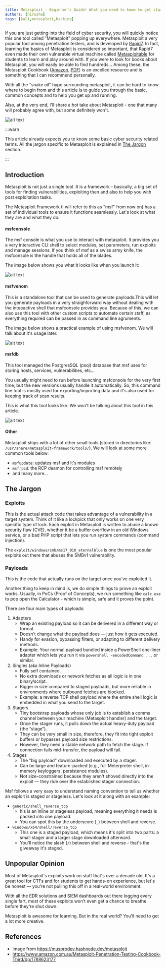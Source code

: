 ```yaml
---
title: Metasploit - Beginner's Guide! What you need to know to get started! (INCOMPLETE!)
authors: [hirusha]
tags: [kali,metasploit,hacking]
---
```


If you are just getting into the field of cyber security, you will quickly notice this one tool called "Metasploit" popping up everywhere. 
Metasploit a very popular tool among penetration testers, and is developed by [Rapid7](https://www.rapid7.com/). In fact, learning the basics of Metasploit is considered so important, that Rapid7 even made their own vulnerable virtual machine called [Metasploitable](https://docs.rapid7.com/metasploit/metasploitable-2/) for students to learn and play around with. 
If you were to look for books about Metasploit, you will easily be able to find hundreds... Among these, the Metasploit Cookbook ([Amazon](https://www.amazon.com.au/Metasploit-Penetration-Testing-Cookbook-Third/dp/1788623177), [PDF](https://edu.anarcho-copy.org/Against%20Security%20-%20Self%20Security/Metasploit%20Penetration%20Testing%20Cookbook.pdf)) is an excelled resource and is something that I can recommend personally.

With all the "snake oil" hype surrounding metasploit, it can be hard to know where to begin from and this article is to guide you through the basic, common concepts and to help you get up and running.

Also, at the very end, I'll share a hot take about Metasploit - one that many will probably agree with, but some definitely won't.

![alt text](DxXxGV5Zf.jpeg)

<!--truncate-->

:::warn

This article already expects you to know some basic cyber security related terms. All the jargon specific to Metasploit is explained in [The Jargon](#the-jargon) section.

:::

## Introduction

Metasploit is not just a single tool. It is a framework - basically, a big set of tools for finding vulnerabilities, exploiting then and also to help you with post exploitation tasks.

The Metasploit Framework (I will refer to this as "msf" from now on) has a set of individual tools to ensure it functions seamlessly. Let's look at what they are and what they do:

#### msfconsole

The msf console is what you use to interact with metasploit. It provides you a very interactive CLI shell to select modules, set parameters, run exploits and manage sessions. If you think of msf as a swiss army knife, the msfconsole is the handle that holds all of the blades. 

The image below shows you what it looks like when you launch it:

![alt text](image.png)

#### msfvenom

This is a standalone tool that can be used to generate payloads.This will let you generate payloads in a very straighforward way without dealing with the inteeactive shell that msfconsole provides you. Because of this, we can also use this tool with other custom scripts to automate certain staff, as everything required can be passed in as command line agruments.

The image below shows a practical example of using msfvenom. We will talk about it's usage later.

![alt text](image-1.png)

#### msfdb

This tool managed the PostgresSQL (psql) database that msf uses for storing hosts, services, vulnerabilities, etc...

You usually might need to run before launching msfconsole for the very first time, but the new versions usually handle it automatically. So, this command line tool is mostly used for exporting/importing data and it's also used for keeping track of scan results. 

This is what this tool looks like. We won't be talking about this tool in this article.

![alt text](image-2.png)

#### Other

Metasploit ships with a lot of other small tools (stored in directories like: `/usr/share/metasploit-framework/tools/`). We will look at some more common tools below:

- `msfupdate`: updates msf and it's modules
- `msfrpcd`: the RCP deamon for controlling msf remotely
- and many more...

## The Jargon

### Exploits

This is the actual attack code that takes advantage of a vulnerability in a target system. Think of it like a lockpick that only works on one very specific type of lock. Each exploit in Metasploit is written to abuse a known security flaw (CVE), whether it be a buffer overflow in an old Windows service, or a bad PHP script that lets you run system commands (command injection).

The `exploit/windows/smb/ms17_010_eternalblue` is one the most popular exploits out there that abuses the SMBv1 vulnerability.

### Payloads

This is the code that actually runs on the target once you've exploited it.

Another thing to keep in mind is, we do simple things to prove an exploit works. Usually, in PoCs (Proof of Concepts), we run something like `calc.exe` to pop open the Calculator - which is simple, safe and it proves the point.

There are four main types of payloads:

1. Adapters
    - Wrap an existing payload so it can be delivered in a different way or format.
    - Doesn't change what the payload does — just how it gets executed.
    - Handy for evasion, bypassing filters, or adapting to different delivery methods.
    - Example: Your normal payload bundled inside a PowerShell one-liner adapter which lets you run it via `powershell -encodedCommand ...` or similar.
2. Singles (aka Inline Payloads)
    - Fully self contained.
    - No extra downloads or network fetches as all logic is in one binary/script.
    - Bigger in size compared to staged payloads, but more reliable in environments where outbound fetches are blocked.
    - Example: a reverse TCP shell payload where the entire shell logic is embedded in what you send to the target.
3. Stagers
    - Tiny bootstrap payloads whose only job is to establish a comms channel between your machine (Metasploit handler) and the target.
    - Once the stager runs, it pulls down the actual heavy-duty payload (the “stage”).
    - They can be very small in size, therefore, they fit into tight exploit buffers or bypasses payload size restrictions.
    - However, they need a stable network path to fetch the stage. If connection fails mid-transfer, the payload will fail.
4. Stages
    - The "big payload" downloaded and executed by a stager.
    - Can be large and feature-packed (e.g., full Meterpreter shell, in-memory keyloggers, persistence modules).
    - Not size-constrained because they aren't shoved directly into the exploit — they ride over the established stager connection.

Msf follows a very easy to understand naming convention to tell us whether an exploit is staged or stageless. Let's look at it along with an example:

- `generic/shell_reverse_tcp`
    - his is an inline or stageless payload, meaning everything it needs is packed into one payload.
    - You can spot this by the underscore (`_`) between shell and reverse.
- `windows/x64/shell/reverse_tcp`
    - This one is a staged payload, which means it's split into two parts: a small stager and a larger stage downloaded afterward.
    - You'll notice the slash (`/`) between shell and reverse - that's the giveaway it's staged.


## Unpopular Opinion

Most of Metasploit's exploits work on stuff that's over a decade old. It's a great tool for CTFs and for students to get hands-on experience, but let's be honest — you're not pulling this off in a real-world environment.

With all the EDR solutions and SIEM dashboards out there logging every single fart, most of these exploits won't even get a chance to breathe before they're shut down.

Metasploit is awesome for learning. But in the real world? You'll need to get a lot more creative.

## References

- Image from https://musprodev.hashnode.dev/metasploit
- https://www.amazon.com.au/Metasploit-Penetration-Testing-Cookbook-Third/dp/1788623177


